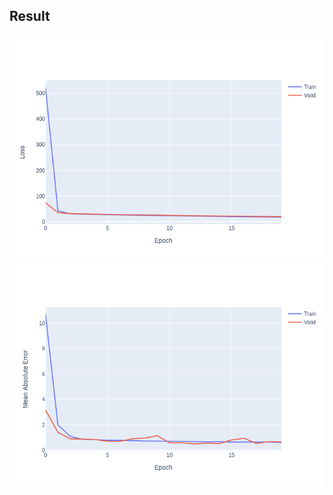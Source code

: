## Result
![image](https://github.com/JeffreyHoa/dnn-regression/blob/main/img/loss.png)
![image](https://github.com/JeffreyHoa/dnn-regression/blob/main/img/mae.png)
